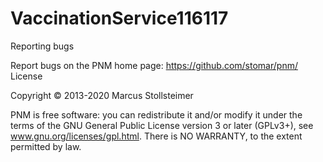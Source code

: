 # VaccinationService116117

Reporting bugs

Report bugs on the PNM home page: https://github.com/stomar/pnm/
License

Copyright © 2013-2020 Marcus Stollsteimer

PNM is free software: you can redistribute it and/or modify it under the terms of the GNU General Public License version 3 or later (GPLv3+), see www.gnu.org/licenses/gpl.html. There is NO WARRANTY, to the extent permitted by law.

